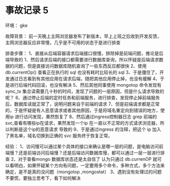 # 事故记录 5

环境： gke

故障背景：
前一天晚上主网浏览器发布了新版本，早上上班之后收到开发反馈，主网浏览器反应非常慢，几乎是不可用的状态于是进行排查

排查步骤：
1、直接从后端容器请求后端接口很慢，排除掉是前端问题，推论是后端导致的
1、然后请求后端的接口都需要进行数据库查询，所以怀疑是后端请求数据的问题，但是直接访问数据库随机查询了一些东西反应都很快
2、使用db.currentOp() 查看正在执行的 sql 也没有耗时比较长的 sql 
3、于是僵住了，开发通过日志看到有其他应用在请求后端，随把其他应用停止掉，也没有缓解
4、于是进行后端代码回滚，也没有解决
5、然后其他同事使用 mongotop 命令发现有sync_tx 集合读需要几十秒的时间，发现了问题的一层原因，但是什么请求导致的呢？
6、通过停止后端的定时任务和前端服务，进行排查，发现停止掉前端服务后，数据库读就正常了，说明问题来自于前端的请求
7、但是前端请求都是正常的，于是怀疑是有人恶意请求或者其他原因，于是将域名重定向到错误的地方，使用ip 进行访问发现，果然恢复了
8、然后通过ingress控制器日志 grep 前端的svc,查看有哪些ip在请求，果然发现一个ip 在一直以不正常的方式请求浏览器，所以判断是这个ip的恶意请求 导致的
9、于是通过ingress 的注释，把这个 ip 加入了黑名单，域名切换到正确的 svc 服务终于恢复正常。



经验：
1、访问慢可以通过某个具体的接口来确认是哪一层的问题，是电脑访问前端慢？还是前端访问后端慢？还是后端访问数据库慢，都可以通过一层一层进行排查
2、对于查看mongo 数据库状态还是太自信了 认为只通过 db.currenOP 就可以看明白，如果怀疑某个方向有问题，一定要用多个命令，多种方式，多个方法来确定，是不是真的没问题（mongotop ,mongostat）
3、遇到没有处理过的问题不要慌，要独立思考下，看下如何解决